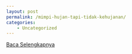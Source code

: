 ```yaml
---
layout: post
permalink: /mimpi-hujan-tapi-tidak-kehujanan/
categories:
    - Uncategorized
---
```


[Baca Selengkapnya](/01)